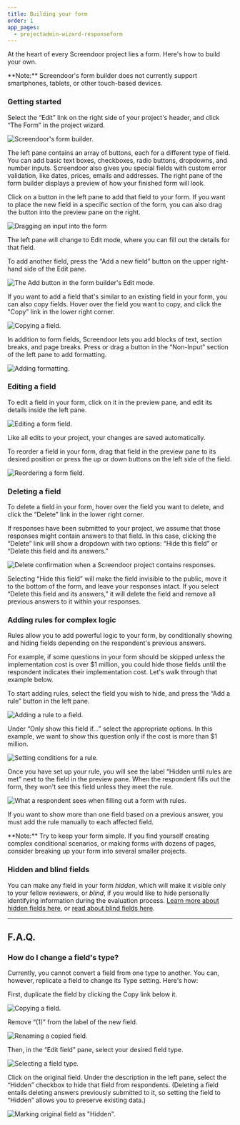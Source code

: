 ```yaml
---
title: Building your form
order: 1
app_pages:
  - projectadmin-wizard-responseform
---
```


At the heart of every Screendoor project lies a form. Here's how to build your own.

<div class='alert'>
    **Note:** Screendoor's form builder does not currently support smartphones, tablets, or other touch-based devices.
</div>

### Getting started

Select the &ldquo;Edit&rdquo; link on the right side of your project's header, and click &ldquo;The Form&rdquo; in the project wizard.

![Screendoor's form builder.](../images/formbuilder_1.png)

The left pane contains an array of buttons, each for a different type of field. You can add basic text boxes, checkboxes, radio buttons, dropdowns, and number inputs. Screendoor also gives you special fields with custom error validation, like dates, prices, emails and addresses. The right pane of the form builder displays a preview of how your finished form will look.

Click on a button in the left pane to add that field to your form. If you want to place the new field in a specific section of the form, you can also drag the button into the preview pane on the right.

![Dragging an input into the form](../images/formbuilder_2.gif)

The left pane will change to Edit mode, where you can fill out the details for that field.

To add another field, press the &ldquo;Add a new field&rdquo; button on the upper right-hand side of the Edit pane.

![The Add button in the form builder's Edit mode.](../images/formbuilder_3.png)

If you want to add a field that's similar to an existing field in your form, you can also copy fields. Hover over the field you want to copy, and click the "Copy" link in the lower right corner.

![Copying a field.](../images/formbuilder_4.png)

In addition to form fields, Screendoor lets you add blocks of text, section breaks, and page breaks. Press or drag a button in the &ldquo;Non-Input&rdquo; section of the left pane to add formatting.

![Adding formatting.](../images/formbuilder_5.png)

### Editing a field

To edit a field in your form, click on it in the preview pane, and edit its details inside the left pane.

![Editing a form field.](../images/formbuilder_6.png)

Like all edits to your project, your changes are saved automatically.

To reorder a field in your form, drag that field in the preview pane to its desired position or press the up or down buttons on the left side of the field.

![Reordering a form field.](../images/formbuilder_7.gif)

### Deleting a field

To delete a field in your form, hover over the field you want to delete, and click the &ldquo;Delete&rdquo; link in the lower right corner.

If responses have been submitted to your project, we assume that those responses might contain answers to that field. In this case, clicking the &ldquo;Delete&rdquo; link will show a dropdown with two options: &ldquo;Hide this field&rdquo; or &ldquo;Delete this field and its answers.&rdquo;

![Delete confirmation when a Screendoor project contains responses.](../images/formbuilder_8.png)

Selecting &ldquo;Hide this field&rdquo; will make the field invisible to the public, move it to the bottom of the form, and leave your responses intact. If you select &ldquo;Delete this field and its answers,&rdquo; it will delete the field and remove all previous answers to it within your responses.

### Adding rules for complex logic

Rules allow you to add powerful logic to your form, by conditionally showing and hiding fields depending on the respondent's previous answers.

For example, if some questions in your form should be skipped unless the implementation cost is over $1 million, you could hide those fields until the respondent indicates their implementation cost. Let's walk through that example below.

To start adding rules, select the field you wish to hide, and press the &ldquo;Add a rule&rdquo; button in the left pane.

![Adding a rule to a field.](../images/formbuilder_9.png)

Under &ldquo;Only show this field if&hellip;&rdquo; select the appropriate options. In this example, we want to show this question only if the cost is more than $1 million.

![Setting conditions for a rule.](../images/formbuilder_10.png)

Once you have set up your rule, you will see the label &ldquo;Hidden until rules are met&rdquo; next to the field in the preview pane. When the respondent fills out the form, they won't see this field unless they meet the rule.

![What a respondent sees when filling out a form with rules.](../images/formbuilder_11.gif)

If you want to show more than one field based on a previous answer, you must add the rule manually to each affected field.

<div class='alert'>
    **Note:** Try to keep your form simple. If you find yourself creating complex conditional scenarios, or making forms with dozens of pages, consider breaking up your form into several smaller projects.
</div>

### Hidden and blind fields

You can make any field in your form _hidden_, which will make it visible only to your fellow reviewers, or _blind_, if you would like to hide personally identifying information during the evaluation process. [Learn more about hidden fields here](/articles/screendoor/evaluation/hidden_fields.html), or [read about blind fields here](/articles/screendoor/evaluation/removing_bias.html).

---

## F.A.Q.

### How do I change a field's type?

Currently, you cannot convert a field from one type to another. You can, however, replicate a field to change its Type setting. Here's how:

First, duplicate the field by clicking the Copy link below it.

![Copying a field.](../images/formbuilder_12.png)

Remove &ldquo;(1)&rdquo; from the label of the new field.

![Renaming a copied field.](../images/formbuilder_13.png)

Then, in the &ldquo;Edit field&rdquo; pane, select your desired field type.

![Selecting a field type.](../images/formbuilder_14.png)

Click on the original field. Under the description in the left pane, select the &ldquo;Hidden&rdquo; checkbox to hide that field from respondents. (Deleting a field entails deleting answers previously submitted to it, so setting the field to &ldquo;Hidden&rdquo; allows you to preserve existing data.)

![Marking original field as "Hidden".](../images/formbuilder_15.png)
